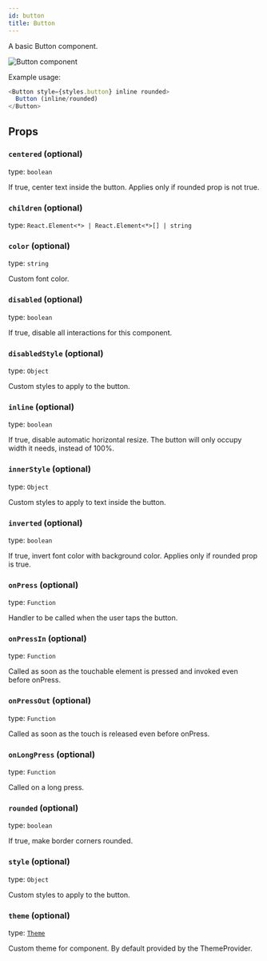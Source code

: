 ```yaml
---
id: button
title: Button
---
```


A basic Button component.

![Button component](assets/buttons.png)

Example usage:
```javascript
<Button style={styles.button} inline rounded>
  Button (inline/rounded)
</Button>
```

## Props

### `centered` (optional)
type: `boolean`  

If true, center text inside the button.
Applies only if rounded prop is not true.

### `children` (optional)
type: `React.Element<*> | React.Element<*>[] | string`

### `color` (optional)
type: `string`  

Custom font color.

### `disabled` (optional)
type: `boolean`  

If true, disable all interactions for this component.

### `disabledStyle` (optional)
type: `Object`  

Custom styles to apply to the button.

### `inline` (optional)
type: `boolean`  

If true, disable automatic horizontal resize.
The button will only occupy width it needs, instead of 100%.

### `innerStyle` (optional)
type: `Object`  

Custom styles to apply to text inside the button.

### `inverted` (optional)
type: `boolean`  

If true, invert font color with background color.
Applies only if rounded prop is true.

### `onPress` (optional)
type: `Function`  

Handler to be called when the user taps the button.

### `onPressIn` (optional)
type: `Function`  

Called as soon as the touchable element is pressed and invoked even before onPress.

### `onPressOut` (optional)
type: `Function`  

Called as soon as the touch is released even before onPress.

### `onLongPress` (optional)
type: `Function`  

Called on a long press.

### `rounded` (optional)
type: `boolean`  

If true, make border corners rounded.

### `style` (optional)
type: `Object`  

Custom styles to apply to the button.

### `theme` (optional)
type: [`Theme`](theme.html)

Custom theme for component. By default provided by the ThemeProvider.
